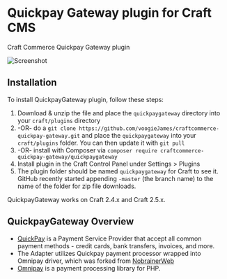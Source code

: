 # Quickpay Gateway plugin for Craft CMS

Craft Commerce Quickpay Gateway plugin

![Screenshot](resources/screenshots/plugin_logo.png)

## Installation

To install QuickpayGateway plugin, follow these steps:

1. Download & unzip the file and place the `quickpaygateway` directory into your `craft/plugins` directory
2.  -OR- do a `git clone https://github.com/voogieJames/craftcommerce-quickpay-gateway.git` and place the `quickpaygateway` into your `craft/plugins` folder.  You can then update it with `git pull`
3.  -OR- install with Composer via `composer require craftcommerce-quickpay-gateway/quickpaygateway`
4. Install plugin in the Craft Control Panel under Settings > Plugins
5. The plugin folder should be named `quickpaygateway` for Craft to see it.  GitHub recently started appending `-master` (the branch name) to the name of the folder for zip file downloads.

QuickpayGateway works on Craft 2.4.x and Craft 2.5.x.

## QuickpayGateway Overview

*   [QuickPay](https://quickpay.net/) is a Payment Service Provider that accept all common payment methods - credit cards, bank transfers, invoices, and more.
*   The Adapter utilizes Quickpay payment processor wrapped into Omnipay driver, which was forked from [NobrainerWeb](https://github.com/NobrainerWeb/omnipay-quickpay)
*   [Omnipay](https://omnipay.thephpleague.com/) is a payment processing library for PHP. 
